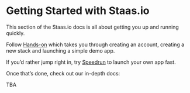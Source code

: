 # Getting Started with Staas.io

This section of the Staas.io docs is all about getting you up and running quickly.

Follow [Hands-on]() which takes you through creating an account, creating a new stack and launching a simple demo app.

If you’d rather jump right in, try [Speedrun]() to launch your own app fast.

Once that’s done, check out our in-depth docs:

TBA